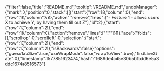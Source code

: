 {"filter":false,"title":"README.md","tooltip":"/README.md","undoManager":{"mark":0,"position":0,"stack":[[{"start":{"row":18,"column":0},"end":{"row":18,"column":68},"action":"remove","lines":["- Feature 1 - allows users X to achieve Y, by having them fill out Z"],"id":2},{"start":{"row":17,"column":21},"end":{"row":18,"column":0},"action":"remove","lines":["",""]}]]},"ace":{"folds":[],"scrolltop":0,"scrollleft":0,"selection":{"start":{"row":17,"column":21},"end":{"row":17,"column":21},"isBackwards":false},"options":{"guessTabSize":true,"useWrapMode":false,"wrapToView":true},"firstLineState":0},"timestamp":1577851623474,"hash":"1689de4cd5e30b5b1bdd6e5a3ddc1674a8516573"}